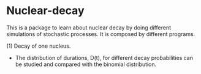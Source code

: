 # Nuclear-decay
This is a package to learn about nuclear decay by doing different simulations of stochastic processes. It is composed by different programs.

(1) Decay of one nucleus.
- The distribution of durations, D(t), for different decay probabilities can be studied and compared with the binomial distribution.
